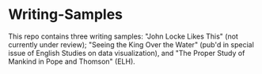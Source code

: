 # Writing-Samples

This repo contains three writing samples: "John Locke Likes This" (not currently under review); "Seeing the King Over the Water" (pub'd in special issue of English Studies on data visualization), and "The Proper Study of Mankind in Pope and Thomson" (ELH).
